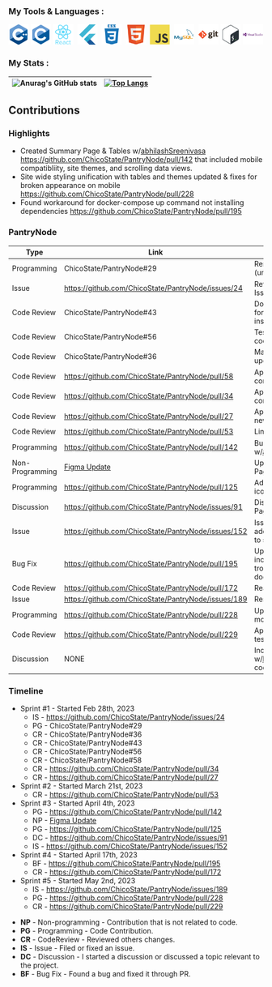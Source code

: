 ### My Tools & Languages :

<div>
  <img src="https://raw.githubusercontent.com/devicons/devicon/1119b9f84c0290e0f0b38982099a2bd027a48bf1/icons/cplusplus/cplusplus-original.svg" title="c++" **alt="c++" width="40" height="40"/>
    <img src="https://raw.githubusercontent.com/devicons/devicon/1119b9f84c0290e0f0b38982099a2bd027a48bf1/icons/c/c-original.svg" title="c" **alt="c" width="40" height="40"/>
  <img src="https://github.com/devicons/devicon/blob/master/icons/react/react-original-wordmark.svg" title="React" alt="React" width="40" height="40"/>&nbsp;
  <img src="https://github.com/devicons/devicon/blob/master/icons/flutter/flutter-original.svg" title="Flutter" alt="Flutter" width="40" height="40"/>&nbsp;
  <img src="https://github.com/devicons/devicon/blob/master/icons/css3/css3-plain-wordmark.svg"  title="CSS3" alt="CSS" width="40" height="40"/>&nbsp;
  <img src="https://github.com/devicons/devicon/blob/master/icons/html5/html5-original.svg" title="HTML5" alt="HTML" width="40" height="40"/>&nbsp;
  <img src="https://github.com/devicons/devicon/blob/master/icons/javascript/javascript-original.svg" title="JavaScript" alt="JavaScript" width="40" height="40"/>&nbsp;
  <img src="https://github.com/devicons/devicon/blob/master/icons/mysql/mysql-original-wordmark.svg" title="MySQL"  alt="MySQL" width="40" height="40"/>&nbsp;
  <img src="https://github.com/devicons/devicon/blob/master/icons/git/git-original-wordmark.svg" title="Git" **alt="Git" width="40" height="40"/>
  <img src="https://raw.githubusercontent.com/devicons/devicon/1119b9f84c0290e0f0b38982099a2bd027a48bf1/icons/bash/bash-original.svg" title="bash" **alt="bash" width="40" height="40"/>
  <img src="https://raw.githubusercontent.com/devicons/devicon/1119b9f84c0290e0f0b38982099a2bd027a48bf1/icons/visualstudio/visualstudio-plain-wordmark.svg" title="Visual Studio" **alt="Visual Studio" width="40" height="40"/>
  
</div>

### My Stats :
![Anurag's GitHub stats](https://github-readme-stats.vercel.app/api?username=decoles&show_icons=true&theme=dracula) | [![Top Langs](https://github-readme-stats.vercel.app/api/top-langs/?username=decoles&layout=compact&theme=dracula)](https://github.com/anuraghazra/github-readme-stats)
:-------------------------:|:-------------------------:

## Contributions

### Highlights

* Created Summary Page & Tables w/[abhilashSreenivasa](https://github.com/abhilashSreenivasa) https://github.com/ChicoState/PantryNode/pull/142 that included mobile compatibliity, site themes, and scrolling data views.
* Site wide styling unification with tables and themes updated & fixes for broken appearance on mobile https://github.com/ChicoState/PantryNode/pull/228
* Found workaround for docker-compose up command not installing dependencies https://github.com/ChicoState/PantryNode/pull/195 

### PantryNode

| Type       | Link                     | Notes                                      |
|------------|--------------------------|--------------------------------------------|
| Programming      | ChicoState/PantryNode#29 | Removed All branding (unneeded after)      | 
| Issue   | https://github.com/ChicoState/PantryNode/issues/24 | Retired Uneeded Issue |
| Code Review| ChicoState/PantryNode#43 | Docker readme formatting/rm old instructions| 
| Code Review| ChicoState/PantryNode#56 | Tested and approved code                   | 
| Code Review| ChicoState/PantryNode#36 | Made suggestions to update readme          |
| Code Review| https://github.com/ChicoState/PantryNode/pull/58 | Approved new contribution policy |
| Code Review | https://github.com/ChicoState/PantryNode/pull/34 | Approved MVP containerizaton | 
| Code Review | https://github.com/ChicoState/PantryNode/pull/27 | Approved, moved to newPR |
| Code Review | https://github.com/ChicoState/PantryNode/pull/53 | Linter issues resovled |
| Programming | https://github.com/ChicoState/PantryNode/pull/142 | Built summary page w/[abhilashSreenivasa](https://github.com/abhilashSreenivasa) |
| Non-Programming | [Figma Update](https://www.figma.com/file/Ioe4ZC15X3NFJMSZPHeuPr/Pantry-Node-team-library?type=design&node-id=0-1&t=hr0ugasbmrFkZ9AQ-0) | Updated Summary Page on Figma |
| Programming | https://github.com/ChicoState/PantryNode/pull/125 | Added MaterialUI icons over emojis |
| Discussion | https://github.com/ChicoState/PantryNode/issues/91 | Discussed Summary Page approach |
| Issue | https://github.com/ChicoState/PantryNode/issues/152 | Issue started for adding backend API to summary |
| Bug Fix | https://github.com/ChicoState/PantryNode/pull/195 | Updated readme to include troubleshooting on docker build bug |
| Code Review | https://github.com/ChicoState/PantryNode/pull/172 | ReadMe updates |
| Issue | https://github.com/ChicoState/PantryNode/issues/189 | Resolved old issue |
| Programming | https://github.com/ChicoState/PantryNode/pull/228 | Updated themes & mobile compatibility |
| Code Review | https://github.com/ChicoState/PantryNode/pull/229 | Approved feed testing |
| Discussion | NONE | Inclass discussions w/[hardikpatil](https://github.com/hardikpatil) with code walkthrough

### Timeline

* Sprint #1 - Started Feb 28th, 2023
  - IS - https://github.com/ChicoState/PantryNode/issues/24
  - PG - ChicoState/PantryNode#29
  - CR - ChicoState/PantryNode#36
  - CR - ChicoState/PantryNode#43
  - CR - ChicoState/PantryNode#56
  - CR - ChicoState/PantryNode#58
  - CR - https://github.com/ChicoState/PantryNode/pull/34
  - CR - https://github.com/ChicoState/PantryNode/pull/27
* Sprint #2 - Started March 21st, 2023
  - CR - https://github.com/ChicoState/PantryNode/pull/53
* Sprint #3 - Started April 4th, 2023
  - PG - https://github.com/ChicoState/PantryNode/pull/142
  - NP - [Figma Update](https://www.figma.com/file/Ioe4ZC15X3NFJMSZPHeuPr/Pantry-Node-team-library?type=design&node-id=0-1&t=hr0ugasbmrFkZ9AQ-0)
  - PG - https://github.com/ChicoState/PantryNode/pull/125
  - DC - https://github.com/ChicoState/PantryNode/issues/91
  - IS - https://github.com/ChicoState/PantryNode/issues/152
* Sprint #4 - Started April 17th, 2023
  - BF - https://github.com/ChicoState/PantryNode/pull/195
  - CR - https://github.com/ChicoState/PantryNode/pull/172
* Sprint #5 - Started May 2nd, 2023
  - IS - https://github.com/ChicoState/PantryNode/issues/189
  - PG - https://github.com/ChicoState/PantryNode/pull/228
  - CR - https://github.com/ChicoState/PantryNode/pull/229

- **NP** - Non-programming - Contribution that is not related to code.
- **PG** - Programming - Code Contribution.
- **CR** - CodeReview - Reviewed others changes.
- **IS** - Issue - Filed or fixed an issue.
- **DC** - Discussion - I started a discussion or discussed a topic relevant to the project.
- **BF** - Bug Fix - Found a bug and fixed it through PR.


